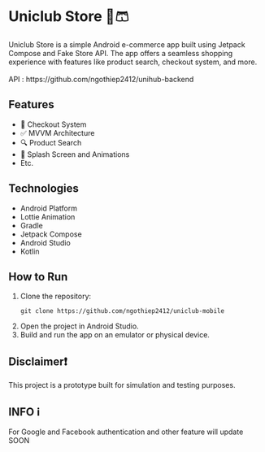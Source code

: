 <h1>Uniclub Store 👕🩳</h1>

<p>Uniclub Store is a simple Android e-commerce app built using Jetpack Compose and Fake Store API. The app offers a seamless shopping experience with features like product search, checkout system, and more.<br><br>
API : https://github.com/ngothiep2412/unihub-backend
</p>

<h2>Features</h2>
<ul>
  <li>🛒 Checkout System</li>
  <li>✅ MVVM Architecture</li>
  <li>🔍 Product Search</li>
  <li>🚀 Splash Screen and Animations</li>
  <li>Etc.</li>
</ul>

<h2>Technologies</h2>
<ul>
  <li>Android Platform</li>
  <li>Lottie Animation</li>
  <li>Gradle</li>
  <li>Jetpack Compose</li>
  <li>Android Studio</li>
  <li>Kotlin</li>
</ul>

<h2>How to Run</h2>
<ol>
  <li>Clone the repository:
    <pre><code>git clone https://github.com/ngothiep2412/uniclub-mobile</code></pre>
  </li>
  <li>Open the project in Android Studio.</li>
  <li>Build and run the app on an emulator or physical device.</li>
</ol>

<h2>Disclaimer❗</h2>
<p>This project is a prototype built for simulation and testing purposes.</p>

<h2>INFO ℹ️</h2>
<p>For Google and Facebook authentication and other feature will update SOON</p>